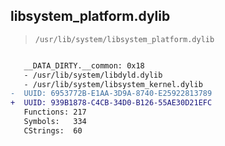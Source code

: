 ## libsystem_platform.dylib

> `/usr/lib/system/libsystem_platform.dylib`

```diff

   __DATA_DIRTY.__common: 0x18
   - /usr/lib/system/libdyld.dylib
   - /usr/lib/system/libsystem_kernel.dylib
-  UUID: 6953772B-E1AA-3D9A-8740-E25922813789
+  UUID: 939B1878-C4CB-34D0-B126-55AE30D21EFC
   Functions: 217
   Symbols:   334
   CStrings:  60

```
